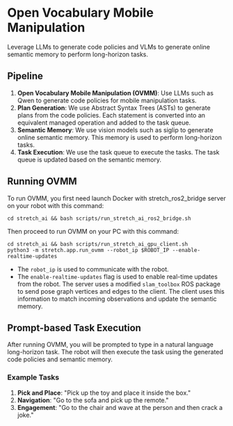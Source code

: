 # Open Vocabulary Mobile Manipulation

Leverage LLMs to generate code policies and VLMs to generate online semantic memory to perform long-horizon tasks. 

## Pipeline

1. **Open Vocabulary Mobile Manipulation (OVMM)**: Use LLMs such as Qwen to generate code policies for mobile manipulation tasks.
2. **Plan Generation**: We use Abstract Syntax Trees (ASTs) to generate plans from the code policies. Each statement is converted into an equivalent managed operation and added to the task queue.
3. **Semantic Memory**: We use vision models such as siglip to generate online semantic memory. This memory is used to perform long-horizon tasks.
4. **Task Execution**: We use the task queue to execute the tasks. The task queue is updated based on the semantic memory.

## Running OVMM

To run OVMM, you first need launch Docker with stretch_ros2_bridge server on your robot with this command:
```
cd stretch_ai && bash scripts/run_stretch_ai_ros2_bridge.sh
```

Then proceed to run OVMM on your PC with this command:
```
cd stretch_ai && bash scripts/run_stretch_ai_gpu_client.sh
python3 -m stretch.app.run_ovmm --robot_ip $ROBOT_IP --enable-realtime-updates
```

- The `robot_ip` is used to communicate with the robot.
- The `enable-realtime-updates` flag is used to enable real-time updates from the robot. The server uses a modified `slam_toolbox` ROS package to send pose graph vertices and edges to the client. The client uses this information to match incoming observations and update the semantic memory.

## Prompt-based Task Execution

After running OVMM, you will be prompted to type in a natural language long-horizon task. The robot will then execute the task using the generated code policies and semantic memory.

### Example Tasks

1. **Pick and Place**: "Pick up the toy and place it inside the box."
2. **Navigation**: "Go to the sofa and pick up the remote."
3. **Engagement**: "Go to the chair and wave at the person and then crack a joke."
